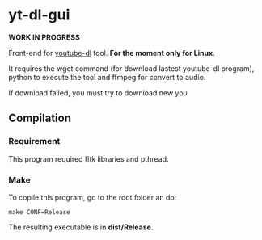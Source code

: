 # yt-dl-gui

**WORK IN PROGRESS**

Front-end for [youtube-dl](https://youtube-dl.org/) tool. **For the moment only for Linux**.

It requires the wget command (for download lastest youtube-dl program), python to execute the tool and ffmpeg for convert to audio.

If download failed, you must try to download new you

## Compilation
### Requirement

This program required fltk libraries and pthread.

### Make

To copile this program, go to the root folder an do:
```
make CONF=Release
```
The resulting executable is in **dist/Release**.
